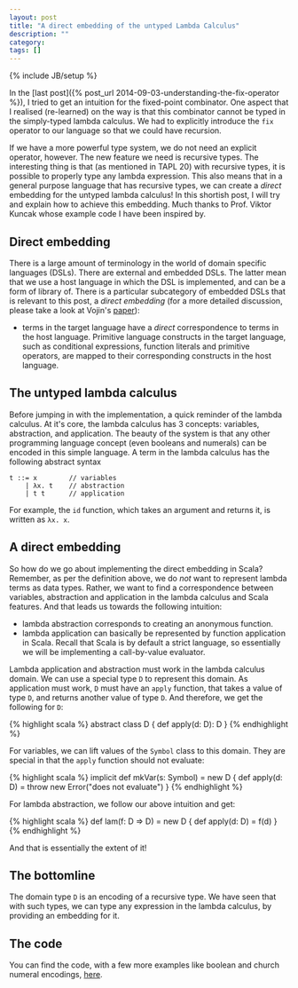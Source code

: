 ```yaml
---
layout: post
title: "A direct embedding of the untyped Lambda Calculus"
description: ""
category:
tags: []
---
```

{% include JB/setup %}

In the [last post]({% post_url 2014-09-03-understanding-the-fix-operator %}), I tried to get
an intuition for the fixed-point combinator. One aspect that I realised (re-learned) on the way is
that this combinator cannot be typed in the simply-typed lambda calculus. We had to explicitly
introduce the `fix` operator to our language so that we could have recursion.

If we have a more powerful type system, we do not need an explicit operator, however. The new feature
we need is recursive types. The interesting thing is that (as mentioned in TAPL 20) with recursive types,
it is possible to properly type any lambda expression. This also means that in a general purpose
language that has recursive types, we can create a *direct* embedding for the untyped lambda calculus!
In this shortish post, I will try and explain how to achieve this embedding. Much thanks to Prof. Viktor
Kuncak whose example code I have been inspired by.

Direct embedding
----------------

There is a large amount of terminology in the world of domain specific languages (DSLs). There are
external and embedded DSLs. The latter mean that we use a host language in which the DSL is implemented,
and can be a form of library of. There is a particular subcategory of embedded DSLs that is relevant to
this post, a *direct embedding* (for a more detailed discussion, please take a look at Vojin's
[paper](http://infoscience.epfl.ch/record/203432?ln=en)):

  * terms in the target language have a *direct* correspondence to terms in the
  host language. Primitive language constructs in the target language, such as conditional expressions,
  function literals and primitive operators, are mapped to their corresponding constructs in the host language.


The untyped lambda calculus
---------------------------

Before jumping in with the implementation, a quick reminder of the lambda calculus. At it's core,
the lambda calculus has 3 concepts: variables, abstraction, and application. The beauty of the system
is that any other programming language concept (even booleans and numerals) can be encoded in this
simple language. A term in the lambda calculus has the following abstract syntax

    t ::= x        // variables
        | λx. t    // abstraction
        | t t      // application

For example, the `id` function, which takes an argument and returns it, is written as `λx. x`.

A direct embedding
------------------

So how do we go about implementing the direct embedding in Scala? Remember, as per the definition above,
we do *not* want to represent lambda terms as data types. Rather, we want to find a correspondence between
variables, abstraction and application in the lambda calculus and Scala features. And that leads us towards
the following intuition:

  * lambda abstraction corresponds to creating an anonymous function.
  * lambda application can basically be represented by function application in Scala. Recall that Scala is
  by default a strict language, so essentially we will be implementing a call-by-value evaluator.

Lambda application and abstraction must work in the lambda calculus domain. We can use a special type `D`
to represent this domain. As application must work, `D` must have an `apply` function, that takes a value of
type `D`, and returns another value of type `D`. And therefore, we get the following for `D`:

{% highlight scala %}
abstract class D {
  def apply(d: D): D
}
{% endhighlight %}

For variables, we can lift values of the `Symbol` class to this domain. They are special in that the `apply`
function should not evaluate:

{% highlight scala %}
implicit def mkVar(s: Symbol) = new D {
  def apply(d: D) = throw new Error("does not evaluate")
}
{% endhighlight %}

For lambda abstraction, we follow our above intuition and get:

{% highlight scala %}
def lam(f: D => D) = new D {
  def apply(d: D) = f(d)
}
{% endhighlight %}

And that is essentially the extent of it!

The bottomline
--------------

The domain type `D` is an encoding of a recursive type. We have seen that with such types, we can
type any expression in the lambda calculus, by providing an embedding for it.

The code
--------

You can find the code, with a few more examples like boolean and church numeral encodings, [here](https://github.com/manojo/functadelic/blob/master/src/main/scala/directlambda/LambdaCalculus.scala).

